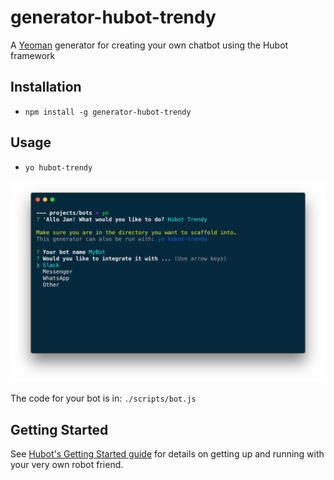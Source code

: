 # generator-hubot-trendy

A [Yeoman](http://yeoman.io) generator for creating your own chatbot using the Hubot framework


## Installation

- `npm install -g generator-hubot-trendy`

## Usage

- `yo hubot-trendy`

![hubot-trendy](docs/images/hubot-trendy.png)

The code for your bot is in: `./scripts/bot.js`

## Getting Started

See [Hubot's Getting Started
guide](https://github.com/github/hubot/blob/master/docs/index.md) for
details on getting up and running with your very own robot friend.
